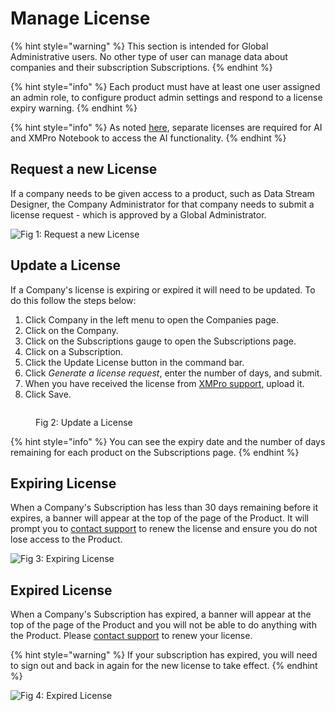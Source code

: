 # Manage License

{% hint style="warning" %}
This section is intended for Global Administrative users. No other type of user can manage data about companies and their subscription Subscriptions.
{% endhint %}

{% hint style="info" %}
Each product must have at least one user assigned an admin role, to configure product admin settings and respond to a license expiry warning.
{% endhint %}

{% hint style="info" %}
As noted [here](../../concepts/xmpro-ai/xmpro-notebook.md#licensing), separate licenses are required for AI and XMPro Notebook to access the AI functionality.&#x20;
{% endhint %}

## Request a new License

If a company needs to be given access to a product, such as Data Stream Designer, the Company Administrator for that company needs to submit a license request - which is approved by a Global Administrator.

![Fig 1: Request a new License](<../../.gitbook/assets/image (1358).png>)

## Update a License

If a Company's license is expiring or expired it will need to be updated. To do this follow the steps below:

1. Click Company in the left menu to open the Companies page.
2. Click on the Company.
3. Click on the Subscriptions gauge to open the Subscriptions page.
4. Click on a Subscription.
5. Click the Update License button in the command bar.
6. Click _Generate a license request_, enter the number of days, and submit.
7. When you have received the license from [XMPro support](http://xmpro.com/support/), upload it.
8. Click Save.

<figure><img src="../../.gitbook/assets/Manage License - Update License.png" alt=""><figcaption><p>Fig 2: Update a License</p></figcaption></figure>

{% hint style="info" %}
You can see the expiry date and the number of days remaining for each product on the Subscriptions page.
{% endhint %}

## Expiring License

When a Company's Subscription has less than 30 days remaining before it expires, a banner will appear at the top of the page of the Product. It will prompt you to [contact support](http://xmpro.com/support/) to renew the license and ensure you do not lose access to the Product.&#x20;

![Fig 3: Expiring License](<../../.gitbook/assets/image (598).png>)

## Expired License

When a Company's Subscription has expired, a banner will appear at the top of the page of the Product and you will not be able to do anything with the Product. Please [contact support](http://xmpro.com/support/) to renew your license.

{% hint style="warning" %}
If your subscription has expired, you will need to sign out and back in again for the new license to take effect.
{% endhint %}

![Fig 4: Expired License](<../../.gitbook/assets/image (1282).png>)
